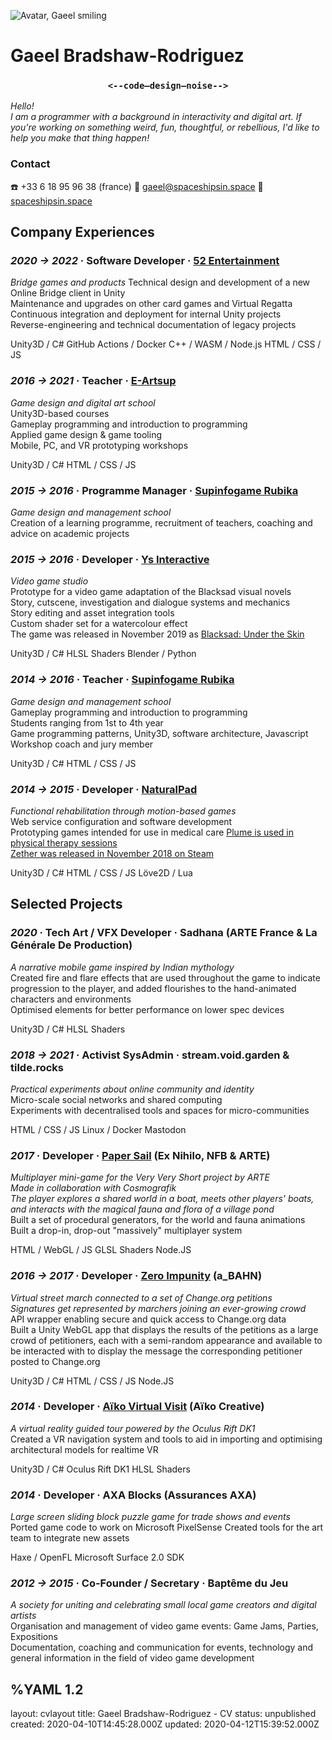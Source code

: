 <div class="head">
<div>

![Avatar, Gaeel smiling](/images/avatar-coffee.png)
</div>
<div>
<h1> Gaeel Bradshaw-Rodriguez </h1>
<h3> <center><strong><code><--code—design—noise--></code></strong></center> </h3>
</div>
</div>

<p class="spacer"></p>

<div class="contacth">

<div class="intro">

*Hello!*   
*I am a programmer with a background in interactivity and digital art.*
*If you're working on something weird, fun, thoughtful, or rebellious, I'd like to help you make that thing happen!*

</div>

<h3> Contact </h3>
☎️ +33 6 18 95 96 38 (france)   
💌 <a href="mailto:gaeel@spaceshipsin.space">gaeel@spaceshipsin.space</a>   
🚀 <a href="/">spaceshipsin.space</a>  
</div>

<p class="spacer"></p>

## Company Experiences
### *2020 -> 2022* · Software Developer · [**52 Entertainment**](https://www.52-entertainment.com/)
<div class="container">
<div class="segment description">

*Bridge games and products*
Technical design and development of a new Online Bridge client in Unity  
Maintenance and upgrades on other card games and Virtual Regatta
Continuous integration and deployment for internal Unity projects  
Reverse-engineering and technical documentation of legacy projects
</div>
<div class="segment skills">

Unity3D / C#
GitHub Actions / Docker
C++ / WASM / Node.js
HTML / CSS / JS
</div>
</div>

### *2016 -> 2021* · Teacher · [**E-Artsup**](https://www.e-artsup.net/ecole-graphisme-design-infographie-lille.aspx)
<div class="container">
<div class="segment description">

*Game design and digital art school*   
Unity3D-based courses   
Gameplay programming and introduction to programming   
Applied game design & game tooling   
Mobile, PC, and VR prototyping workshops
</div>
<div class="segment skills">

Unity3D / C#
HTML / CSS / JS
</div>
</div>


### *2015 -> 2016* · Programme Manager · [**Supinfogame Rubika**](https://rubika-edu.com/)
*Game design and management school*   
Creation of a learning programme, recruitment of teachers, coaching and advice on academic projects


### *2015 -> 2016* · Developer · [**Ys Interactive**](http://studioysinteractive.com/)
<div class="container">
<div class="segment description">

*Video game studio*   
Prototype for a video game adaptation of the Blacksad visual novels  
Story, cutscene, investigation and dialogue systems and mechanics  
Story editing and asset integration tools     
Custom shader set for a watercolour effect    
The game was released in November 2019 as [Blacksad: Under the Skin](https://www.mobygames.com/game/windows/blacksad-under-the-skin)
</div>
<div class="segment skills">

Unity3D / C#
HLSL Shaders
Blender / Python
</div>
</div>

### *2014 -> 2016* · Teacher · [**Supinfogame Rubika**](https://rubika-edu.com/)
<div class="container">
<div class="segment description">

*Game design and management school*   
Gameplay programming and introduction to programming   
Students ranging from 1st to 4th year   
Game programming patterns, Unity3D, software architecture, Javascript   
Workshop coach and jury member   
</div>
<div class="segment skills">

Unity3D / C#
HTML / CSS / JS
</div>
</div>


### *2014 -> 2015* · Developer · [**NaturalPad**](http://www.naturalpad.fr/en/)
<div class="container">
<div class="segment description">

*Functional rehabilitation through motion-based games*   
Web service configuration and software development   
Prototyping games intended for use in medical care
[Plume is used in physical therapy sessions](https://www.youtube.com/watch?v=hfr0D9UwcJg)   
[Zether was released in November 2018 on Steam](https://store.steampowered.com/app/924830/Zether/)
</div>
<div class="segment skills">

Unity3D / C#
HTML / CSS / JS
Löve2D / Lua
</div>
</div>

<p class="spacer break"></p>

## Selected Projects

### *2020* · Tech Art / VFX Developer · **Sadhana** (ARTE France & La Générale De Production)

<div class="container">
<div class="segment description">

*A narrative mobile game inspired by Indian mythology*   
Created fire and flare effects that are used throughout the game to indicate progression to the player, and added flourishes to the hand-animated characters and environments    
Optimised elements for better performance on lower spec devices   
</div>
<div class="segment skills">

Unity3D / C#
HLSL Shaders
</div>
</div>


### *2018 -> 2021* · Activist SysAdmin · **stream.void.garden & tilde.rocks**

<div class="container">
<div class="segment description">

*Practical experiments about online community and identity*  
Micro-scale social networks and shared computing   
Experiments with decentralised tools and spaces for micro-communities   
</div>
<div class="segment skills">

HTML / CSS / JS
Linux / Docker
Mastodon
</div>
</div>


### *2017* · Developer · [**Paper Sail**](https://papersail.lab.arte.tv/) (Ex Nihilo, NFB & ARTE)

<div class="container">
<div class="segment description">

*Multiplayer mini-game for the Very Very Short project by ARTE*   
*Made in collaboration with Cosmografik*   
*The player explores a shared world in a boat, meets other players' boats, and interacts with the magical fauna and flora of a village pond*   
Built a set of procedural generators, for the world and fauna animations   
Built a drop-in, drop-out "massively" multiplayer system
</div>
<div class="segment skills">

HTML / WebGL / JS
GLSL Shaders
Node.JS
</div>
</div>


### *2016 -> 2017* · Developer · [**Zero Impunity**](https://zeroimpunity.com/?lang=en) (a_BAHN)
<div class="container">
<div class="segment description">

*Virtual street march connected to a set of Change.org petitions*   
*Signatures get represented by marchers joining an ever-growing crowd*   
API wrapper enabling secure and quick access to Change.org data   
Built a Unity WebGL app that displays the results of the petitions as a large crowd of petitioners, each with a semi-random appearance and available to be interacted with to display the message the corresponding petitioner posted to Change.org   
</div>
<div class="segment skills">

Unity3D / C#
HTML / CSS / JS
Node.JS
</div>
</div>


### *2014* · Developer · [**Aïko Virtual Visit**](https://aiko-creative.fr/realite-virtuelle/vr-immobilier.p15) (Aïko Creative)

<div class="container">
<div class="segment description">

*A virtual reality guided tour powered by the Oculus Rift DK1*   
Created a VR navigation system and tools to aid in importing and optimising architectural models for realtime VR
</div>
<div class="segment skills">

Unity3D / C#
Oculus Rift DK1
HLSL Shaders
</div>
</div>


### *2014* · Developer · **AXA Blocks** (Assurances AXA)

<div class="container">
<div class="segment description">

*Large screen sliding block puzzle game for trade shows and events*   
Ported game code to work on Microsoft PixelSense
Created tools for the art team to integrate new assets
</div>
<div class="segment skills">

Haxe / OpenFL
Microsoft Surface 2.0 SDK
</div>
</div>

### *2012 -> 2015* · Co-Founder / Secretary · **Baptême du Jeu**
*A society for uniting and celebrating small local game creators and digital artists*   
Organisation and management of video game events: Game Jams, Parties, Expositions   
Documentation, coaching and communication for events, technology and general information in the field of video game development


%YAML 1.2
---
layout: cvlayout
title: Gaeel Bradshaw-Rodriguez - CV
status: unpublished
created: 2020-04-10T14:45:28.000Z
updated: 2020-04-12T15:39:52.000Z
